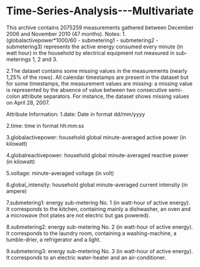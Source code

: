 # Time-Series-Analysis---Multivariate

This archive contains 2075259 measurements gathered between December 2006 and November 2010 (47 months). Notes: 1.(globalactivepower*1000/60 - submetering1 - submetering2 - submetering3) represents the active energy consumed every minute (in watt hour) in the household by electrical equipment not measured in sub-meterings 1, 2 and 3.

2.The dataset contains some missing values in the measurements (nearly 1,25% of the rows). All calendar timestamps are present in the dataset but for some timestamps, the measurement values are missing: a missing value is represented by the absence of value between two consecutive semi-colon attribute separators. For instance, the dataset shows missing values on April 28, 2007.

Attribute Information: 1.date: Date in format dd/mm/yyyy

2.time: time in format hh:mm:ss

3.globalactivepower: household global minute-averaged active power (in kilowatt)

4.globalreactivepower: household global minute-averaged reactive power (in kilowatt)

5.voltage: minute-averaged voltage (in volt)

6.global_intensity: household global minute-averaged current intensity (in ampere)

7.submetering1: energy sub-metering No. 1 (in watt-hour of active energy). It corresponds to the kitchen, containing mainly a dishwasher, an oven and a microwave (hot plates are not electric but gas powered).

8.submetering2: energy sub-metering No. 2 (in watt-hour of active energy). It corresponds to the laundry room, containing a washing-machine, a tumble-drier, a refrigerator and a light.

9.submetering3: energy sub-metering No. 3 (in watt-hour of active energy). It corresponds to an electric water-heater and an air-conditioner.
